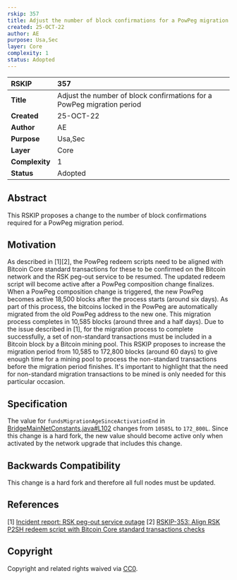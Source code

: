 ```yaml
---
rskip: 357
title: Adjust the number of block confirmations for a PowPeg migration period
created: 25-OCT-22
author: AE
purpose: Usa,Sec
layer: Core
complexity: 1
status: Adopted
---
```


|RSKIP          |357           |
| :------------ |:-------------|
|**Title**      |Adjust the number of block confirmations for a PowPeg migration period |
|**Created**    |25-OCT-22 |
|**Author**     |AE |
|**Purpose**    |Usa,Sec |
|**Layer**      |Core |
|**Complexity** |1 |
|**Status**     |Adopted |

## Abstract

This RSKIP proposes a change to the number of block confirmations required for a PowPeg migration period.

## Motivation

As described in [1][2], the PowPeg redeem scripts need to be aligned with Bitcoin Core standard transactions for these to be confirmed on the Bitcoin network and the RSK peg-out service to be resumed. The updated redeem script will become active after a PowPeg composition change finalizes. When a PowPeg composition change is triggered, the new PowPeg becomes active 18,500 blocks after the process starts (around six days). As part of this process, the bitcoins locked in the PowPeg are automatically migrated from the old PowPeg address to the new one. This migration process completes in 10,585 blocks (around three and a half days). Due to the issue described in [1], for the migration process to complete successfully, a set of non-standard transactions must be included in a Bitcoin block by a Bitcoin mining pool. This RSKIP proposes to increase the migration period from 10,585 to 172,800 blocks (around 60 days) to give enough time for a mining pool to process the non-standard transactions before the migration period finishes. It's important to highlight that the need for non-standard migration transactions to be mined is only needed for this particular occasion. 

## Specification

The value for `fundsMigrationAgeSinceActivationEnd` in [BridgeMainNetConstants.java#L102](https://github.com/rsksmart/rskj/blob/HOP-4.0.0/rskj-core/src/main/java/co/rsk/config/BridgeMainNetConstants.java) changes from `10585L` to `172_800L`. Since this change is a hard fork, the new value should become active only when activated by the network upgrade that includes this change.

## Backwards Compatibility

This change is a hard fork and therefore all full nodes must be updated.

## References

[1] [Incident report: RSK peg-out service outage](https://blog.rsk.co/noticia/incident-report-rsk-peg-out-service-outage/) 
[2] [RSKIP-353: Align RSK P2SH redeem script with Bitcoin Core standard transactions checks](https://github.com/rsksmart/RSKIPs/blob/master/IPs/RSKIP353.md)

## Copyright

Copyright and related rights waived via [CC0](https://creativecommons.org/publicdomain/zero/1.0/).
